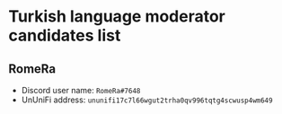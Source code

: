 # Turkish language moderator candidates list

## RomeRa

- Discord user name: `RomeRa#7648`
- UnUniFi address: `ununifi17c7l66wgut2trha0qv996tqtg4scwusp4wm649`
